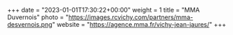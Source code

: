 +++
date = "2023-01-01T17:30:22+00:00"
weight = 1
title = "MMA Duvernois"
photo = "https://images.rcvichy.com/partners/mma-desvernois.png"
website = "https://agence.mma.fr/vichy-jean-jaures/"
+++